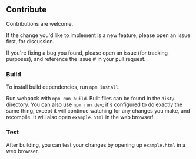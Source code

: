 ## Contribute
Contributions are welcome.

If the change you'd like to implement is a new feature, please open an issue first, for discussion.

If you're fixing a bug you found, please open an issue (for tracking purposes), and reference the issue # in your pull request.

### Build
To install build dependencies, run `npm install`.

Run webpack with `npm run build`. Built files can be found in the `dist/` directory. You can also use `npm run dev`; it's configured to do exactly the same thing, except it will continue watching for any changes you make, and recompile. It will also open `example.html` in the web browser!

### Test
After building, you can test your changes by opening up `example.html` in a web browser.
